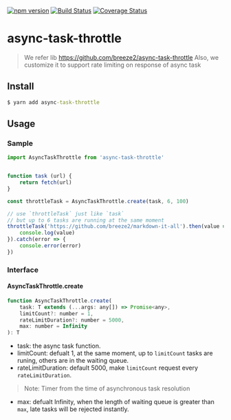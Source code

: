 [![npm version](https://badge.fury.io/js/async-task-throttle.svg)](https://www.npmjs.com/async-task-throttle)
[![Build Status](https://travis-ci.org/breeze2/async-task-throttle.svg?branch=master)](https://travis-ci.org/breeze2/async-task-throttle)
[![Coverage Status](https://coveralls.io/repos/github/breeze2/async-task-throttle/badge.svg?branch=master)](https://coveralls.io/github/breeze2/async-task-throttle?branch=master)

# async-task-throttle
> We refer lib https://github.com/breeze2/async-task-throttle
> Also, we customize it to support rate limiting on response of async task

## Install

```cmd
$ yarn add async-task-throttle
```

## Usage

### Sample

```js
import AsyncTaskThrottle from 'async-task-throttle'


function task (url) {
    return fetch(url)
}

const throttleTask = AsyncTaskThrottle.create(task, 6, 100)

// use `throttleTask` just like `task`
// but up to 6 tasks are running at the same moment
throttleTask('https://github.com/breeze2/markdown-it-all').then(value => {
    console.log(value)
}).catch(error => {
    console.error(error)
})

```

### Interface

#### AsyncTaskThrottle.create

```js
function AsyncTaskThrottle.create(
    task: T extends (...args: any[]) => Promise<any>,
    limitCount?: number = 1,
    rateLimitDuration?: number = 5000,
    max: number = Infinity
): T

```

* task: the async task function.
* limitCount: defualt 1, at the same moment, up to `limitCount` tasks are runing, others are in the waiting queue.
* rateLimitDuration: default 5000, make `limitCount` request every `rateLimitDuration`. 
> Note: Timer from the time of asynchronous task resolution
* max: defualt Infinity, when the length of waiting queue is greater than `max`, late tasks will be rejected instantly.

